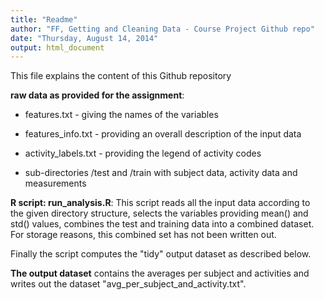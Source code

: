 ```yaml
---
title: "Readme"
author: "FF, Getting and Cleaning Data - Course Project Github repo"
date: "Thursday, August 14, 2014"
output: html_document
---
```


This file explains the content of this Github repository


**raw data as provided for the assignment**:

* features.txt - giving the names of the variables

* features_info.txt - providing an overall description of the input data
    
* activity_labels.txt - providing the legend of activity codes 

* sub-directories /test and /train with subject data, activity data and measurements 


**R script: run_analysis.R**:
This script reads all the input data according to the given directory structure, selects the variables providing mean() and std() values, 
combines the test and training data into a combined dataset.
For storage reasons, this combined set has not been written out. 

Finally the script computes the "tidy" output dataset as described below. 


**The output dataset** contains the averages per subject and activities and writes out the dataset "avg_per_subject_and_activity.txt".
 
